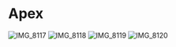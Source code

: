 # Apex
![IMG_8117](https://user-images.githubusercontent.com/64171964/190293539-51c776fa-5b0e-4ca3-97dd-e1134d27655a.PNG)
![IMG_8118](https://user-images.githubusercontent.com/64171964/190293543-1976b7a8-172b-42da-94b8-8fafae834ff8.PNG)
![IMG_8119](https://user-images.githubusercontent.com/64171964/190293550-6ab26a66-74ce-436c-a15e-f013d8fe5b80.PNG)
![IMG_8120](https://user-images.githubusercontent.com/64171964/190293557-d30effcf-80d4-461e-89ef-b2cddbb240c0.PNG)
